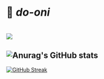 📌 _do-oni_ 
============

# <img src="https://img.shields.io/badge/dooni-F1E8AE?style=for-the-badge&logo=GitHub&logoColor=black">

<!-- Activity graph -->
<!-- [![Ashutosh's github activity graph](https://activity-graph.herokuapp.com/graph?username=do-oni&theme=dracula)](https://github.com/ashutosh00710/github-readme-activity-graph) -->

<!-- trophy -->
<!-- [![trophy](https://github-profile-trophy.vercel.app/?username=do-oni)](https://github.com/ryo-ma/github-profile-trophy) -->

<!-- Top languages -->
<!-- [![Top Langs](https://github-readme-stats.vercel.app/api/top-langs/?username=do-oni&layout=compact)](https://github.com/anuraghazra/github-readme-stats) -->

<!-- <img src="https://user-images.githubusercontent.com/84673603/139332613-9bca552c-3d3b-48e2-98f3-c3f1f1cf00ca.jpeg" width="500px" height="400px" title="px(픽셀) 크기 설정" alt="RubberDuck"></img><br/> -->


<!-- Wakatime -->
<!-- [![willianrod's wakatime stats](https://github-readme-stats.vercel.app/api/wakatime?username=do-oni)](https://github.com/anuraghazra/github-readme-stats) -->

<!-- HITS  -->
<!-- [![Hits](https://hits.seeyoufarm.com/api/count/incr/badge.svg?url=https%3A%2F%2Fgithub.com%2Fdo-oni&count_bg=%2379C83D&title_bg=%23555555&icon=&icon_color=%23E7E7E7&title=hits&edge_flat=false)](https://hits.seeyoufarm.com) -->

<!--Stats Card  -->
<!-- [![Anurag's GitHub stats](https://github-readme-stats.vercel.app/api?username=do-oni)](https://github.com/anuraghazra/github-readme-stats) -->
<!-- Theme version - orange -->
## ![Anurag's GitHub stats](https://github-readme-stats.vercel.app/api?username=do-oni&show_icons=true&theme=gruvbox)  

<!-- Theme version - orange 2 -->
<!-- ![Anurag's GitHub stats](https://github-readme-stats.vercel.app/api?username=do-oni&show_icons=true&theme=onedark) -->


<!-- 뱃지 만들기 -->
<!-- <img src="https://img.shields.io/badge/기술이름-#제외색상번호?style=for-the-badge&logo=아이콘이름&logoColor=white"> -->

<!-- <img src="https://img.shields.io/badge/mysql-4479A1?style=for-the-badge&logo=mysql&logoColor=white"> -->
<!-- <img src="https://img.shields.io/badge/mariaDB-003545?style=for-the-badge&logo=mariaDB&logoColor=white"> -->
<!-- <img src="https://img.shields.io/badge/jquery-0769AD?style=for-the-badge&logo=jquery&logoColor=white"> -->
<!-- <img src="https://img.shields.io/badge/react-61DAFB?style=for-the-badge&logo=react&logoColor=black"> -->
<!-- <img src="https://img.shields.io/badge/bootstrap-7952B3?style=for-the-badge&logo=bootstrap&logoColor=white">  -->
<!-- <img src="https://img.shields.io/badge/linux-FCC624?style=for-the-badge&logo=linux&logoColor=black">  -->
<!-- <img src="https://img.shields.io/badge/aws-232F3E?style=for-the-badge&logo=aws&logoColor=white">  -->
<!-- <img src="https://img.shields.io/badge/aws-232F3E?style=for-the-badge&logo=ElasticStack&logoColor=white">  -->

<!-- 
<img src="https://img.shields.io/badge/JAVA-007396?style=for-the-badge&logo=java&logoColor=white"> <img src="https://img.shields.io/badge/Spring-6DB33F?style=for-the-badge&logo=Spring&logoColor=white"> <img src="https://img.shields.io/badge/apache tomcat-F8DC75?style=for-the-badge&logo=apachetomcat&logoColor=black"> <img src="https://img.shields.io/badge/oracle-F80000?style=for-the-badge&logo=oracle&logoColor=white"> 

<img src="https://img.shields.io/badge/javascript-F7DF1E?style=for-the-badge&logo=javascript&logoColor=black"> <img src="https://img.shields.io/badge/vue.js-4FC08D?style=for-the-badge&logo=vue.js&logoColor=white"> <img src="https://img.shields.io/badge/html-E34F26?style=for-the-badge&logo=html5&logoColor=white"> <img src="https://img.shields.io/badge/css-1572B6?style=for-the-badge&logo=css3&logoColor=white"> 
 -->
 
<!-- contribute streak -->
<!--  [![GitHub Streak](https://github-readme-streak-stats.herokuapp.com?user=do-oni&theme=great-gatsby&hide_border=true&date_format=j%20M%5B%20Y%5D)](https://git.io/streak-stats) -->
<!-- [![GitHub Streak](https://github-readme-streak-stats.herokuapp.com?user=do-oni&theme=flag-india&hide_border=true&date_format=j%20M%5B%20Y%5D)](https://git.io/streak-stats) -->
[![GitHub Streak](https://github-readme-streak-stats.herokuapp.com?user=do-oni&theme=earth&hide_border=true&date_format=j%20M%5B%20Y%5D)](https://git.io/streak-stats)

